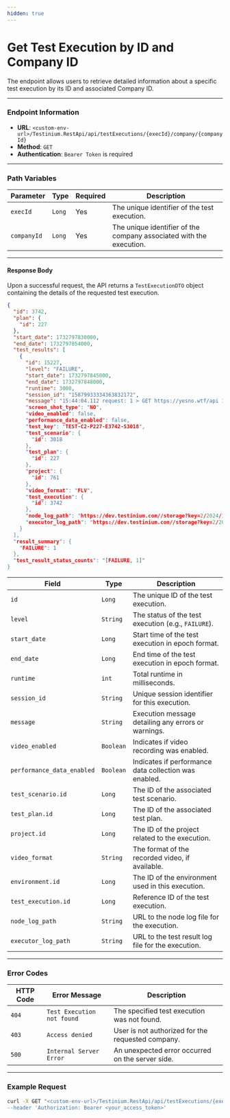 ```yaml
---
hidden: true
---
```


# Get Test Execution by ID and Company ID

The endpoint allows users to retrieve detailed information about a specific test execution by its ID and associated Company ID.

***

### Endpoint Information

* **URL**: `<custom-env-url>/Testinium.RestApi/api/testExecutions/{execId}/company/{companyId}`
* **Method**: `GET`
* **Authentication**: `Bearer Token` is required

***

### Path Variables

| Parameter   | Type   | Required | Description                                                         |
| ----------- | ------ | -------- | ------------------------------------------------------------------- |
| `execId`    | `Long` | Yes      | The unique identifier of the test execution.                        |
| `companyId` | `Long` | Yes      | The unique identifier of the company associated with the execution. |

***

#### Response Body

Upon a successful request, the API returns a `TestExecutionDTO` object containing the details of the requested test execution.

```json
{
  "id": 3742,
  "plan": {
    "id": 227
  },
  "start_date": 1732797830000,
  "end_date": 1732797854000,
  "test_results": [
    {
      "id": 15227,
      "level": "FAILURE",
      "start_date": 1732797845000,
      "end_date": 1732797848000,
      "runtime": 3000,
      "session_id": "15879933334363832172",
      "message": "15:44:04.112 request: 1 > GET https://yesno.wtf/api 1 > Host: yesno.wtf 1 > Connection: Keep-Alive 1 > User-Agent: Apache-HttpClient/4.5.13 (Java/11.0.25) 1 > Accept-Encoding: gzip,deflate 15:44:04.752 response time in milliseconds: 593 1 < 200 1 < Content-Type: application/json; charset=utf-8 1 < Transfer-Encoding: chunked 1 < Connection: keep-alive 1 < Status: 200 OK 1 < Cache-Control: max-age=0, private, must-revalidate 1 < Access-Control-Allow-Origin: * 1 < X-XSS-Protection: 1; mode=block 1 < X-Request-Id: f0a3c0cf-f1fb-44bf-9e2c-9f5f9d2c74f3 1 < ETag: "370a7d197e34c7bedd782d73b01526b8" 1 < X-Frame-Options: SAMEORIGIN 1 < X-Runtime: 0.002104 1 < X-Content-Type-Options: nosniff 1 < Access-Control-Request-Method: * 1 < Date: Thu, 28 Nov 2024 11:34:25 GMT 1 < X-Powered-By: Phusion Passenger 6.0.4 1 < Server: nginx/1.17.3 + Phusion Passenger 6.0.4 {"image":"https://yesno.wtf/assets/no/17-829284e9dd894ce9fb65fbe86d2e382c.gif","answer":"no","forced":false} 15:44:04.773 retry condition not satisfied: response.answer == 'yes1' 15:44:04.774 sleeping before retry #1 15:44:05.776 request: 2 > GET https://yesno.wtf/api 2 > Host: yesno.wtf 2 > Connection: Keep-Alive 2 > User-Agent: Apache-HttpClient/4.5.13 (Java/11.0.25) 2 > Accept-Encoding: gzip,deflate 15:44:05.913 response time in milliseconds: 136 2 < 200 2 < Content-Type: application/json; charset=utf-8 2 < Transfer-Encoding: chunked 2 < Connection: keep-alive 2 < Status: 200 OK 2 < Cache-Control: max-age=0, private, must-revalidate 2 < Access-Control-Allow-Origin: * 2 < X-XSS-Protection: 1; mode=block 2 < X-Request-Id: b168a91c-552f-4759-95f2-729c2bd01223 2 < ETag: "8946c2cbd4f744b0abf9b8ae654a182c" 2 < X-Frame-Options: SAMEORIGIN 2 < X-Runtime: 0.002276 2 < X-Content-Type-Options: nosniff 2 < Access-Control-Request-Method: * 2 < Date: Thu, 28 Nov 2024 11:34:26 GMT 2 < X-Powered-By: Phusion Passenger 6.0.4 2 < Server: nginx/1.17.3 + Phusion Passenger 6.0.4 {"image":"https://yesno.wtf/assets/yes/5-64c2804cc480",
      "screen_shot_type": "NO",
      "video_enabled": false,
      "performance_data_enabled": false,
      "test_key": "TEST-C2-P227-E3742-S3018",
      "test_scenario": {
        "id": 3018
      },
      "test_plan": {
        "id": 227
      },
      "project": {
        "id": 761
      },
      "video_format": "FLV",
      "test_execution": {
        "id": 3742
      },
      "node_log_path": "https://dev.testinium.com//storage?key=2/2024/11/28/15879933334363832172/node.log",
      "executor_log_path": "https://dev.testinium.com//storage?key=2/2024/11/28/15879933334363832172/testResult.log"
    }
  ],
  "result_summary": {
    "FAILURE": 1
  },
  "test_result_status_counts": "[FAILURE, 1]"
}
```

| Field                      | Type      | Description                                           |
| -------------------------- | --------- | ----------------------------------------------------- |
| `id`                       | `Long`    | The unique ID of the test execution.                  |
| `level`                    | `String`  | The status of the test execution (e.g., `FAILURE`).   |
| `start_date`               | `Long`    | Start time of the test execution in epoch format.     |
| `end_date`                 | `Long`    | End time of the test execution in epoch format.       |
| `runtime`                  | `int`     | Total runtime in milliseconds.                        |
| `session_id`               | `String`  | Unique session identifier for this execution.         |
| `message`                  | `String`  | Execution message detailing any errors or warnings.   |
| `video_enabled`            | `Boolean` | Indicates if video recording was enabled.             |
| `performance_data_enabled` | `Boolean` | Indicates if performance data collection was enabled. |
| `test_scenario.id`         | `Long`    | The ID of the associated test scenario.               |
| `test_plan.id`             | `Long`    | The ID of the associated test plan.                   |
| `project.id`               | `Long`    | The ID of the project related to the execution.       |
| `video_format`             | `String`  | The format of the recorded video, if available.       |
| `environment.id`           | `Long`    | The ID of the environment used in this execution.     |
| `test_execution.id`        | `Long`    | Reference ID of the test execution.                   |
| `node_log_path`            | `String`  | URL to the node log file for the execution.           |
| `executor_log_path`        | `String`  | URL to the test result log file for the execution.    |

***

### Error Codes

| HTTP Code | Error Message              | Description                                       |
| --------- | -------------------------- | ------------------------------------------------- |
| `404`     | `Test Execution not found` | The specified test execution was not found.       |
| `403`     | `Access denied`            | User is not authorized for the requested company. |
| `500`     | `Internal Server Error`    | An unexpected error occurred on the server side.  |

***

### Example Request

```bash
curl -X GET "<custom-env-url>/Testinium.RestApi/api/testExecutions/{execId}/company/{companyId}' \
--header 'Authorization: Bearer <your_access_token>'
```
